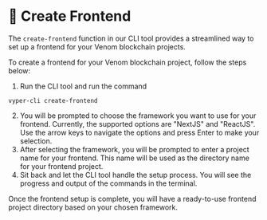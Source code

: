 # 🔧 Create Frontend

The `create-frontend` function in our CLI tool provides a streamlined way to set up a frontend for your Venom blockchain projects.

To create a frontend for your Venom blockchain project, follow the steps below:

1. Run the CLI tool and run the command&#x20;

```
vyper-cli create-frontend 
```

2. You will be prompted to choose the framework you want to use for your frontend. Currently, the supported options are "NextJS" and "ReactJS". Use the arrow keys to navigate the options and press Enter to make your selection.
3. After selecting the framework, you will be prompted to enter a project name for your frontend. This name will be used as the directory name for your frontend project.
4. Sit back and let the CLI tool handle the setup process. You will see the progress and output of the commands in the terminal.

Once the frontend setup is complete, you will have a ready-to-use frontend project directory based on your chosen framework.
